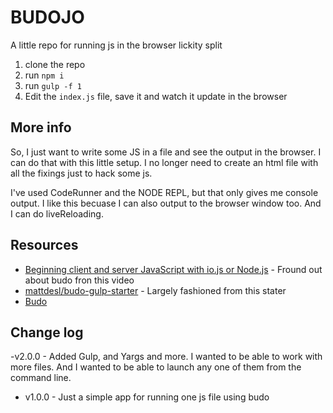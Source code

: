 # BUDOJO

A little repo for running js in the browser lickity split

1. clone the repo
1. run `npm i`
1. run `gulp -f 1`
1. Edit the `index.js` file, save it and watch it update in the browser

## More info
So, I just want to write some JS in a file and see the output in the browser. I can do that with this little setup. I no longer need to create an html file with all the fixings just to hack some js.

I've used CodeRunner and the NODE REPL, but that only gives me console output. I like this becuase I can also output to the browser window too. And I can do liveReloading.

## Resources
- [Beginning client and server JavaScript with io.js or Node.js](https://www.youtube.com/watch?v=Ads1A7pn2LI) - Fround out about budo fron this video
- [mattdesl/budo-gulp-starter](https://github.com/mattdesl/budo-gulp-starter/blob/master/gulpfile.js) - Largely fashioned from this stater
- [Budo](https://www.npmjs.com/package/budo)


## Change log

-v2.0.0 - Added Gulp, and Yargs and more. I wanted to be able to work with more files. And I wanted to be able to launch any one of them from the command line.
- v1.0.0 - Just a simple app for running one js file using budo
